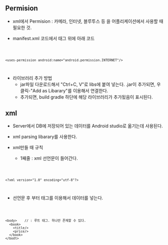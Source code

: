 ## Permision

* xml에서 Permision : 카메라, 인터넷, 블루투스 등 을 어플리케이션에서 사용할 때 필요한 것.

* manifest.xml 코드에서 <Android> 태그 위에 아래 코드 

<code>

    <uses-permission android:name="android.permission.INTERNET"/>

</code>

* 라이브러리 추가 방법 <br>
  + jar파일 다운로드해서 "Ctrl+C, V"로 libs에 붙여 넣는다. .jar이 추가되면, 우클릭-"Add as Libarary"를 이용해서 연결한다. <br>
  + 추가되면, build gradle 하단에 해당 라이브러리가 추가됬음이 표시된다.
  
## xml

* Server에서 DB에 저장되어 있는 데이터를 Android studio로 옮기는데 사용된다.

* xml parsing libarary를 사용한다.

* xml만들 때 규칙
  + 1째줄 : xml 선언문이 들어간다. 
  
<code>

    <?xml version="1.0" encoding="utf-8"?>

</code>

  + 선언문 후 부터 태그를 이용해서 데이터를 넣는다.
  
<code>

    <body>    // : 루트 태그. 하나만 존재할 수 있다.
      <book>
        <title/>
        <price/>
      </book>
    </bodt>
    
</cde>
